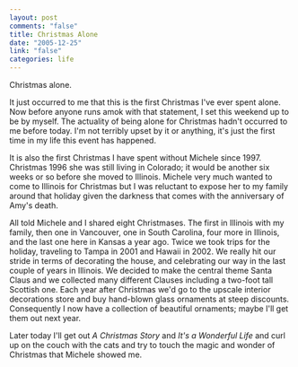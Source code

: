 ```yaml
--- 
layout: post
comments: "false"
title: Christmas Alone
date: "2005-12-25"
link: "false"
categories: life
---
```

Christmas alone.

It just occurred to me that this is the first Christmas I've ever spent alone. Now before anyone runs amok with that statement, I set this weekend up to be by myself. The actuality of being alone for Christmas hadn't occurred to me before today. I'm not terribly upset by it or anything, it's just the first time in my life this event has happened.

It is also the first Christmas I have spent without Michele since 1997. Christmas 1996 she was still living in Colorado; it would be another six weeks or so before she moved to Illinois. Michele very much wanted to come to Illinois for Christmas but I was reluctant to expose her to my family around that holiday given the darkness that comes with the anniversary of Amy's death.

All told Michele and I shared eight Christmases. The first in Illinois with my family, then one in Vancouver, one in South Carolina, four more in Illinois, and the last one here in Kansas a year ago. Twice we took trips for the holiday, traveling to Tampa in 2001 and Hawaii in 2002. We really hit our stride in terms of decorating the house, and celebrating our way in the last couple of years in Illinois. We decided to make the central theme Santa Claus and we collected many different Clauses including a two-foot tall Scottish one. Each year after Christmas we'd go to the upscale interior decorations store and buy hand-blown glass ornaments at steep discounts. Consequently I now have a collection of beautiful ornaments; maybe I'll get them out next year.

Later today I'll get out <em>A Christmas Story</em> and <em>It's a Wonderful Life</em> and curl up on the couch with the cats and try to touch the magic and wonder of Christmas that Michele showed me.
